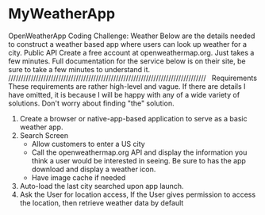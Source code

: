 # MyWeatherApp
OpenWeatherApp
Coding Challenge: Weather
Below are the details needed to construct a weather based app where users can look up weather for a city.
Public API Create a free account at openweathermap.org. Just takes a few minutes. Full documentation for the service below is on their site, be sure to take a few minutes to understand it.
///////////////////////////////////////////////////////////////////////////////
 
Requirements
These requirements are rather high-level and vague. If there are details I have omitted, it is because I will be happy with any of a wide variety of solutions. Don't worry about finding "the" solution.
1. Create a browser or native-app-based application to serve as a basic weather app.
2. Search Screen
    * Allow customers to enter a US city
    * Call the openweathermap.org API and display the information you think a user would be interested in seeing. Be sure to has the app download and display a weather icon.
    * Have image cache if needed
3. Auto-load the last city searched upon app launch.
4. Ask the User for location access, If the User gives permission to access the location, then retrieve weather data by default
